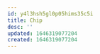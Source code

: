 ```yaml
---
id: y4l3hsh5gl0p05hims35c5i
title: Chip
desc: ''
updated: 1646319077204
created: 1646319077204
---
```


